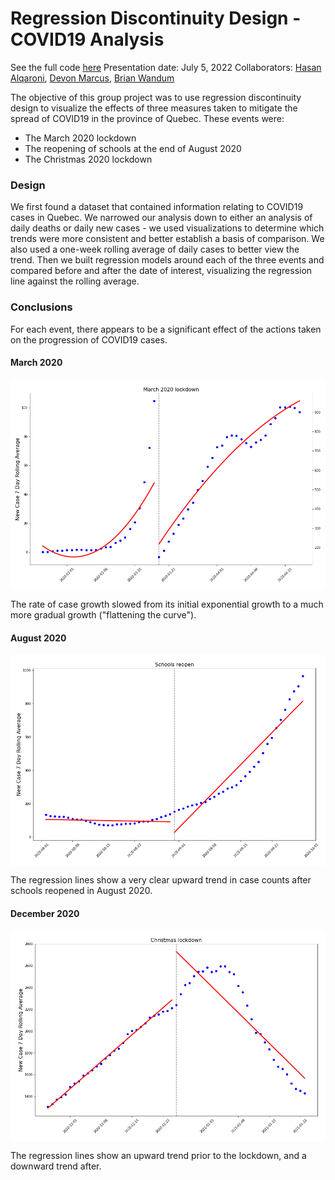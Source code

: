 # Regression Discontinuity Design - COVID19 Analysis
See the full code [here]('project/project_rdd.ipynb') 
Presentation date: July 5, 2022 
Collaborators: [Hasan Alqaroni](https://github.com/Halqaroni), [Devon Marcus](https://github.com/DevonMarcus), [Brian Wandum](https://github.com/wandum85)

The objective of this group project was to use regression discontinuity design to visualize the effects of three measures taken to mitigate the spread of COVID19 in the province of Quebec. These events were:
- The March 2020 lockdown
- The reopening of schools at the end of August 2020
- The Christmas 2020 lockdown 

### Design

We first found a dataset that contained information relating to COVID19 cases in Quebec. We narrowed our analysis down to either an analysis of daily deaths or daily new cases - we used visualizations to determine which trends were more consistent and better establish a basis of comparison. We also used a one-week rolling average of daily cases to better view the trend. Then we built regression models around each of the three events and compared before and after the date of interest, visualizing the regression line against the rolling average.

### Conclusions

For each event, there appears to be a significant effect of the actions taken on the progression of COVID19 cases. 

#### March 2020
<img align="center" src="data/mar.png">

The rate of case growth slowed from its initial exponential growth to a much more gradual growth ("flattening the curve"). 

#### August 2020
<img align="center" src="data/aug.png">

The regression lines show a very clear upward trend in case counts after schools reopened in August 2020.

#### December 2020
<img align="center" src="data/xmas.png">

The regression lines show an upward trend prior to the lockdown, and a downward trend after. 
